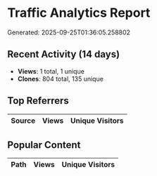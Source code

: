 # Traffic Analytics Report

Generated: 2025-09-25T01:36:05.258802

## Recent Activity (14 days)

- **Views**: 1 total, 1 unique
- **Clones**: 804 total, 135 unique

## Top Referrers

| Source | Views | Unique Visitors |
|--------|-------|-----------------|

## Popular Content

| Path | Views | Unique Visitors |
|------|-------|------------------|
